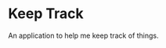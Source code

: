 # Keep Track

An application to help me keep track of things.

<!-- TODO:
x- not returning promise
subsequent request not sending token
return token on auth object, reference localStorage
-->
